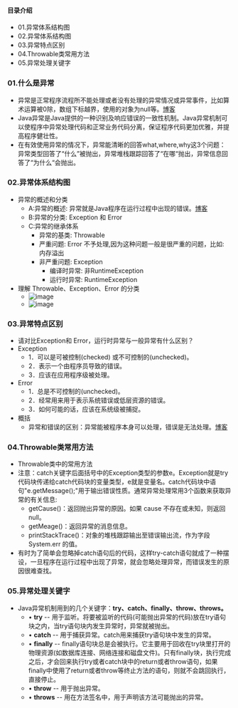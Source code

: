 #### 目录介绍
- 01.异常体系结构图
- 02.异常体系结构图
- 03.异常特点区别
- 04.Throwable类常用方法
- 05.异常处理关键字



### 01.什么是异常
- 异常是正常程序流程所不能处理或者没有处理的异常情况或异常事件，比如算术运算被0除，数组下标越界，使用的对象为null等。[博客](https://github.com/yangchong211/YCBlogs)
- Java异常是Java提供的一种识别及响应错误的一致性机制。Java异常机制可以使程序中异常处理代码和正常业务代码分离，保证程序代码更加优雅，并提高程序健壮性。
- 在有效使用异常的情况下，异常能清晰的回答what,where,why这3个问题：异常类型回答了“什么”被抛出，异常堆栈跟踪回答了“在哪“抛出，异常信息回答了“为什么“会抛出。



### 02.异常体系结构图
- 异常的概述和分类
	* A:异常的概述:    异常就是Java程序在运行过程中出现的错误。[博客](https://github.com/yangchong211/YCBlogs)
	* B:异常的分类:    Exception 和 Error
	* C:异常的继承体系
		* 异常的基类:    Throwable
		* 严重问题:    Error    不予处理,因为这种问题一般是很严重的问题，比如: 内存溢出
		* 非严重问题:    Exception
			* 编译时异常:  非RuntimeException
			* 运行时异常:  RuntimeException
- 理解 Throwable、Exception、Error 的分类
    - ![image](https://upload-images.jianshu.io/upload_images/4432347-246194d0356632f5.png?imageMogr2/auto-orient/strip%7CimageView2/2/w/1240)
    - ![image](https://upload-images.jianshu.io/upload_images/4432347-78a464137c7f1d26.jpg?imageMogr2/auto-orient/strip%7CimageView2/2/w/1240)




### 03.异常特点区别
- 请对比Exception和 Error，运行时异常与一般异常有什么区别？
- Exception
    -  1．可以是可被控制(checked) 或不可控制的(unchecked)。
    -  2．表示一个由程序员导致的错误。
    -  3．应该在应用程序级被处理。
- Error
    -  1．总是不可控制的(unchecked)。
    -  2．经常用来用于表示系统错误或低层资源的错误。
    -  3．如何可能的话，应该在系统级被捕捉。
- 概括
    - 异常和错误的区别：异常能被程序本身可以处理，错误是无法处理。[博客](https://github.com/yangchong211/YCBlogs)



### 04.Throwable类常用方法
- Throwable类中的常用方法
- 注意：catch关键字后面括号中的Exception类型的参数e。Exception就是try代码块传递给catch代码块的变量类型，e就是变量名。catch代码块中语句"e.getMessage();"用于输出错误性质。通常异常处理常用3个函数来获取异常的有关信息:
    - getCause()：返回抛出异常的原因。如果 cause 不存在或未知，则返回 null。
    - getMeage()：返回异常的消息信息。
    - printStackTrace()：对象的堆栈跟踪输出至错误输出流，作为字段 System.err 的值。
- 有时为了简单会忽略掉catch语句后的代码，这样try-catch语句就成了一种摆设，一旦程序在运行过程中出现了异常，就会忽略处理异常，而错误发生的原因很难查找。


### 05.异常处理关键字
- Java异常机制用到的几个关键字：**try、catch、finally、throw、throws。**
    - • **try**        -- 用于监听。将要被监听的代码(可能抛出异常的代码)放在try语句块之内，当try语句块内发生异常时，异常就被抛出。
    - • **catch**   -- 用于捕获异常。catch用来捕获try语句块中发生的异常。
    - • **finally**  -- finally语句块总是会被执行。它主要用于回收在try块里打开的物理资源(如数据库连接、网络连接和磁盘文件)。只有finally块，执行完成之后，才会回来执行try或者catch块中的return或者throw语句，如果finally中使用了return或者throw等终止方法的语句，则就不会跳回执行，直接停止。
    - • **throw**   -- 用于抛出异常。
    - • **throws** -- 用在方法签名中，用于声明该方法可能抛出的异常。

